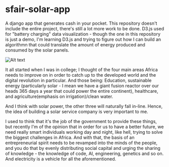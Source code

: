 # sfair-solar-app
A django app that generates cash in your pocket.
This repository doesn't include the entire project, there's still a lot more work to be done.
D3.js used for "battery charging" data visualization - though the one in this repository is just a demo, 
I'm learning D3.js and trying to figure out how I can build an algorithmn that could translate the amount of energy
produced and consumed by the solar panels.

![Alt text](https://static1.squarespace.com/static/584bdd37e58c620f9601f270/584bdff929687f300e35b4b8/5859feb39de4bb73f2006949/1482292920321/solar_app-devices-02.gif?format=750w "Sfair-app")


It all started when I was in college; I thought of the four main areas Africa needs to improve on in order to 
catch up to the developed world and the digital revolution in particular. And those being: Education, sustainable 
energy (particularly solar - I mean we have a giant fusion reactor over our heads 365 days a year that could power
the entire continent), healthcare, and agriculture(emphasis on irrigation)/clean water.

And I think with solar power, the other three will naturally fall in-line. Hence, the idea of building a solar 
service company is very important to me.

I used to think that it's the job of the government to provide these things, but recently I'm of the opinion that 
in order for us to have a better future, we need really smart individuals working day and night, like hell, trying 
to solve the biggest challenges in Africa. And with that, the basis of an entrepreneurial spirit needs to be revamped 
into the minds of the people, and you do that by evenly distributing social capital and urging the sharing of knowledge - the knowledge 
of code, AI, engineering, genetics and so on. And electricity is a vehicle for all the aforementioned.
